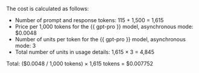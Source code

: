 The cost is calculated as follows:

* Number of prompt and response tokens: 115 + 1,500 = 1,615
* Price per 1,000 tokens for the {{ gpt-pro }} model, asynchronous mode: $0.0048
* Number of units per token for the {{ gpt-pro }} model, asynchronous mode: 3
* Total number of units in usage details: 1,615 × 3 = 4,845

Total: ($0.0048 / 1,000 tokens) × 1,615 tokens = $0.007752